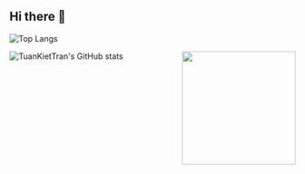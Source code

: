 ## Hi there 👋
![Top Langs](https://github-readme-stats.vercel.app/api/top-langs/?username=TuanKietTran&layout=compact&theme=transparent)

![TuanKietTran's GitHub stats](https://github-readme-stats.vercel.app/api?username=TuanKietTran&show_icons=true&theme=transparent&hide_title&hide=stars)
<img align="right" height="200" src="https://i.pinimg.com/736x/8a/7a/6f/8a7a6f5a478454ade0e59dd01611fe14.jpg"  />
